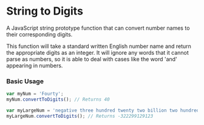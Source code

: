# String to Digits
A JavaScript string prototype function that can convert number names to their corresponding digits.

This function will take a standard written English number name and return the appropriate digits as an integer. It will ignore any words that it cannot parse as numbers, so it is able to deal with cases like the word 'and' appearing in numbers.

### Basic Usage
```javascript
var myNum = 'Fourty';
myNum.convertToDigits(); // Returns 40

var myLargeNum = 'negative three hundred twenty two billion two hundred ninety nine million one hundred twenty nine thousand one hundred twenty three';
myLargeNum.convertToDigits(); // Returns -322299129123
```


